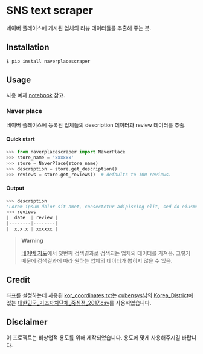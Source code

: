 # SNS text scraper

네이버 플레이스에 게시된 업체의 리뷰 데이터들를 추출해 주는 봇.

## Installation

```shell
$ pip install naverplacescraper
```

## Usage

사용 예제 [notebook](https://github.com/choi-jiwoo/naver-place-scraper) 참고.

### Naver place

네이버 플레이스에 등록된 업체들의 description 데이터과 review 데이터를 추출.

#### Quick start

```python
>>> from naverplacescraper import NaverPlace
>>> store_name = 'xxxxxx'
>>> store = NaverPlace(store_name)
>>> description = store.get_description()
>>> reviews = store.get_reviews()  # defaults to 100 reviews.
```

#### Output

```python
>>> description
'Lorem ipsum dolor sit amet, consectetur adipiscing elit, sed do eiusmod tempor incididunt ut labore et dolore magna aliqua.'
>>> reviews
|  date  | review |
|--------|--------|
|  x.x.x | xxxxxx |
```

> **Warning**
> 
> [네이버 지도](map.naver.com)에서 첫번째 검색결과로 검색되는 업체의 데이터를 가져옴. 그렇기 때문에 검색결과에 따라 원하는 업체의 데이터가 뽑히지 않을 수 있음.

## Credit

좌표를 설정하는데 사용된 [kor_coordinates.txt](https://github.com/choi-jiwoo/naver-place-scraper/blob/master/data/kor_coordinates.txt)는 [cubensys](https://github.com/cubensys)님의 [Korea_District](https://github.com/cubensys/Korea_District)에 있는 [대한민국\_기초자치단체\_중심점\_2017.csv](https://github.com/cubensys/Korea_District/blob/master/2_%EB%8C%80%ED%95%9C%EB%AF%BC%EA%B5%AD_%EA%B8%B0%EC%B4%88%EC%9E%90%EC%B9%98%EB%8B%A8%EC%B2%B4/%EB%8C%80%ED%95%9C%EB%AF%BC%EA%B5%AD_%EA%B8%B0%EC%B4%88%EC%9E%90%EC%B9%98%EB%8B%A8%EC%B2%B4_%EC%A4%91%EC%8B%AC%EC%A0%90_2017.csv)를 사용하였습니다.

## Disclaimer

이 프로젝트는 비상업적 용도를 위해 제작되었습니다. 용도에 맞게 사용해주시길 바랍니다.
